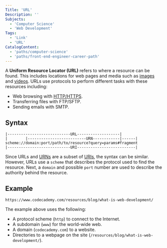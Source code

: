 ```yaml
---
Title: 'URL'
Description: ''
Subjects:
  - 'Computer Science'
  - 'Web Development'
Tags:
  - 'Link'
  - 'URL'
CatalogContent:
  - 'paths/computer-science'
  - 'paths/front-end-engineer-career-path'
---
```


A **Uniform Resource Locator (URL)** refers to where a resource can be found. This includes locations for web pages and media such as [images](https://www.codecademy.com/resources/docs/html/images) and [videos](https://www.codecademy.com/resources/docs/html/videos). URLs use protocols to perform different tasks with these resources including:

- Web browsing with [HTTP/HTTPS](https://www.codecademy.com/resources/docs/general/http).
- Transferring files with FTP/SFTP.
- Sending emails with SMTP.

## Syntax

```pseudo
|----------------------------URL-------------------|
|        |--------------------------URN------------|------|
scheme://domain:port/path/to/resource?query=params#fragment
|----------------------------URI--------------------------|
```

Since URLs and [URNs](https://www.codecademy.com/resources/docs/general/urn) are a subset of [URIs](https://www.codecademy.com/resources/docs/general/uri), the syntax can be similar. However, URLs use a `scheme` that describes the protocol used to find the resource. Next, a `domain` and possible `port` number are used to describe the authority behind the resource.

## Example

```shell
https://www.codecademy.com/resources/blog/what-is-web-development/
```

The example above uses the following:

- A protocol scheme (`http`) to connect to the Internet.
- A subdomain (`www`) for the world-wide web.
- A domain (`codecademy.com`) to a website.
- Directories to a webpage on the site (`/resources/blog/what-is-web-development/`).
